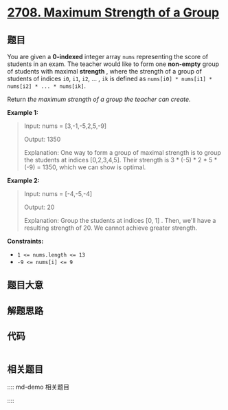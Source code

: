 # [2708. Maximum Strength of a Group](https://leetcode.com/problems/maximum-strength-of-a-group)

## 题目

You are given a **0-indexed** integer array `nums` representing the score of
students in an exam. The teacher would like to form one **non-empty** group of
students with maximal **strength** , where the strength of a group of students
of indices `i0`, `i1`, `i2`, ... , `ik` is defined as `nums[i0] * nums[i1] *
nums[i2] * ... * nums[ik​]`.

Return _the maximum strength of a group the teacher can create_.



**Example 1:**

> Input: nums = [3,-1,-5,2,5,-9]
> 
> Output: 1350
> 
> Explanation: One way to form a group of maximal strength is to group the students at indices [0,2,3,4,5]. Their strength is 3 * (-5) * 2 * 5 * (-9) = 1350, which we can show is optimal.

**Example 2:**

> Input: nums = [-4,-5,-4]
> 
> Output: 20
> 
> Explanation: Group the students at indices [0, 1] . Then, we'll have a resulting strength of 20. We cannot achieve greater strength.

**Constraints:**

  * `1 <= nums.length <= 13`
  * `-9 <= nums[i] <= 9`


## 题目大意

## 解题思路

## 代码

```javascript

```

## 相关题目

:::: md-demo 相关题目

::::
